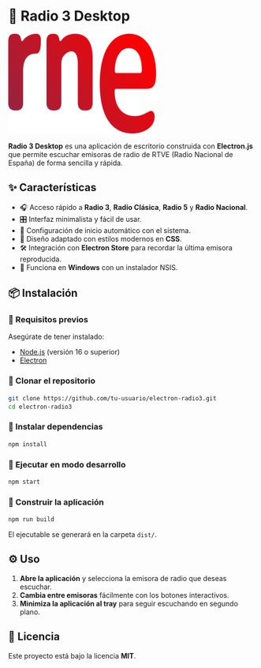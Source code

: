 # 🎵 Radio 3 Desktop

![Radio 3 Logo](assets/icons/rne.png)

**Radio 3 Desktop** es una aplicación de escritorio construida con **Electron.js** que permite escuchar emisoras de radio de RTVE (Radio Nacional de España) de forma sencilla y rápida.

## ✨ Características
- 🎧 Acceso rápido a **Radio 3**, **Radio Clásica**, **Radio 5** y **Radio Nacional**.
- 🎛️ Interfaz minimalista y fácil de usar.
- 🚀 Configuración de inicio automático con el sistema.
- 🎨 Diseño adaptado con estilos modernos en **CSS**.
- 🛠️ Integración con **Electron Store** para recordar la última emisora reproducida.
- 📌 Funciona en **Windows** con un instalador NSIS.

## 📦 Instalación

### 🔹 Requisitos previos
Asegúrate de tener instalado:
- [Node.js](https://nodejs.org/) (versión 16 o superior)
- [Electron](https://www.electronjs.org/)

### 🔹 Clonar el repositorio
```bash
git clone https://github.com/tu-usuario/electron-radio3.git
cd electron-radio3
```

### 🔹 Instalar dependencias
```bash
npm install
```

### 🔹 Ejecutar en modo desarrollo
```bash
npm start
```

### 🔹 Construir la aplicación
```bash
npm run build
```
El ejecutable se generará en la carpeta `dist/`.

## ⚙️ Uso
1. **Abre la aplicación** y selecciona la emisora de radio que deseas escuchar.
2. **Cambia entre emisoras** fácilmente con los botones interactivos.
3. **Minimiza la aplicación al tray** para seguir escuchando en segundo plano.

## 📜 Licencia
Este proyecto está bajo la licencia **MIT**.
